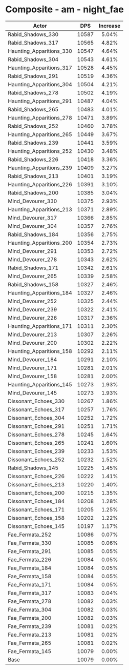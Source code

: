 # Composite - am - night_fae
| Actor | DPS | Increase |
|---|:---:|:---:|
|Rabid_Shadows_330|10587|5.04%|
|Rabid_Shadows_317|10565|4.82%|
|Haunting_Apparitions_330|10547|4.64%|
|Rabid_Shadows_304|10543|4.61%|
|Haunting_Apparitions_317|10528|4.45%|
|Rabid_Shadows_291|10519|4.36%|
|Haunting_Apparitions_304|10504|4.21%|
|Rabid_Shadows_278|10502|4.19%|
|Haunting_Apparitions_291|10487|4.04%|
|Rabid_Shadows_265|10483|4.01%|
|Haunting_Apparitions_278|10471|3.89%|
|Rabid_Shadows_252|10460|3.78%|
|Haunting_Apparitions_265|10449|3.67%|
|Rabid_Shadows_239|10441|3.59%|
|Haunting_Apparitions_252|10430|3.48%|
|Rabid_Shadows_226|10418|3.36%|
|Haunting_Apparitions_239|10409|3.27%|
|Rabid_Shadows_213|10401|3.19%|
|Haunting_Apparitions_226|10391|3.10%|
|Rabid_Shadows_200|10385|3.04%|
|Mind_Devourer_330|10375|2.93%|
|Haunting_Apparitions_213|10371|2.89%|
|Mind_Devourer_317|10366|2.85%|
|Mind_Devourer_304|10357|2.76%|
|Rabid_Shadows_184|10356|2.75%|
|Haunting_Apparitions_200|10354|2.73%|
|Mind_Devourer_291|10353|2.72%|
|Mind_Devourer_278|10343|2.62%|
|Rabid_Shadows_171|10342|2.61%|
|Mind_Devourer_265|10339|2.58%|
|Rabid_Shadows_158|10327|2.46%|
|Haunting_Apparitions_184|10327|2.46%|
|Mind_Devourer_252|10325|2.44%|
|Mind_Devourer_239|10322|2.41%|
|Mind_Devourer_226|10317|2.36%|
|Haunting_Apparitions_171|10311|2.30%|
|Mind_Devourer_213|10307|2.26%|
|Mind_Devourer_200|10302|2.22%|
|Haunting_Apparitions_158|10292|2.11%|
|Mind_Devourer_184|10291|2.10%|
|Mind_Devourer_171|10281|2.01%|
|Mind_Devourer_158|10281|2.00%|
|Haunting_Apparitions_145|10273|1.93%|
|Mind_Devourer_145|10273|1.93%|
|Dissonant_Echoes_330|10267|1.86%|
|Dissonant_Echoes_317|10257|1.76%|
|Dissonant_Echoes_304|10252|1.72%|
|Dissonant_Echoes_291|10251|1.71%|
|Dissonant_Echoes_278|10245|1.64%|
|Dissonant_Echoes_265|10241|1.60%|
|Dissonant_Echoes_239|10233|1.53%|
|Dissonant_Echoes_252|10232|1.52%|
|Rabid_Shadows_145|10225|1.45%|
|Dissonant_Echoes_226|10222|1.41%|
|Dissonant_Echoes_213|10220|1.40%|
|Dissonant_Echoes_200|10215|1.35%|
|Dissonant_Echoes_184|10208|1.28%|
|Dissonant_Echoes_171|10205|1.25%|
|Dissonant_Echoes_158|10202|1.22%|
|Dissonant_Echoes_145|10197|1.17%|
|Fae_Fermata_252|10086|0.07%|
|Fae_Fermata_330|10085|0.06%|
|Fae_Fermata_291|10085|0.05%|
|Fae_Fermata_226|10084|0.05%|
|Fae_Fermata_184|10084|0.05%|
|Fae_Fermata_158|10084|0.05%|
|Fae_Fermata_171|10084|0.05%|
|Fae_Fermata_317|10083|0.04%|
|Fae_Fermata_278|10082|0.03%|
|Fae_Fermata_304|10082|0.03%|
|Fae_Fermata_200|10082|0.03%|
|Fae_Fermata_239|10081|0.02%|
|Fae_Fermata_213|10081|0.02%|
|Fae_Fermata_265|10081|0.02%|
|Fae_Fermata_145|10079|0.00%|
|Base|10079|0.00%|
